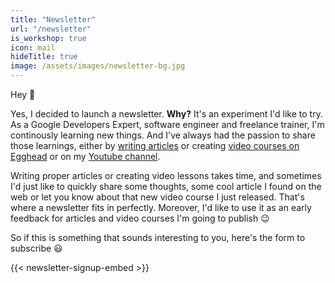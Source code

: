 ```yaml
---
title: "Newsletter"
url: "/newsletter"
is_workshop: true
icon: mail
hideTitle: true
image: /assets/images/newsletter-bg.jpg
---
```


Hey :wave:

Yes, I decided to launch a newsletter. **Why?** It's an experiment I'd like to try. As a Google Developers Expert, software engineer and freelance trainer, I'm continously learning new things. And I've always had the passion to share those learnings, either by [writing articles](/blog) or creating [video courses on Egghead](https://egghead.io/instructors/juri-strumpflohner) or on my [Youtube channel](http://www.youtube.com/c/JuriStrumpflohner).

Writing proper articles or creating video lessons takes time, and sometimes I'd just like to quickly share some thoughts, some cool article I found on the web or let you know about that new video course I just released. That's where a newsletter fits in perfectly. Moreover, I'd like to use it as an early feedback for articles and video courses I'm going to publish :wink:

So if this is something that sounds interesting to you, here's the form to subscribe :smiley:

{{< newsletter-signup-embed >}}